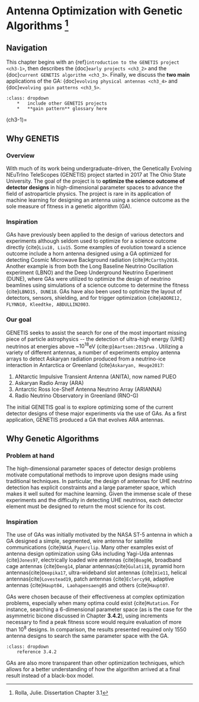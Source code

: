 # Antenna Optimization with Genetic Algorithms [^f1]

## Navigation

This chapter begins with an {ref}`introduction to the
GENETIS project <ch3-1>`, then describes the {doc}`early projects <ch3_2>` and
the {doc}`current GENETIS algorithm <ch3_3>`.
Finally, we discuss the **two main** applications of the GA:
{doc}`evolving physical antennas <ch3_4>` and
{doc}`evolving gain patterns <ch3_5>`.

```{admonition} TODO
:class: dropdown
    *   include other GENETIS projects
    *   **gain pattern** glossary here
```

<!-- ---------------------------------------------------------------------------- -->

(ch3-1)=

## Why GENETIS

### Overview

With much of its work being undergraduate-driven, the Genetically Evolving
NEuTrIno TeleScopes (GENETIS) project started in 2017 at The Ohio State
University.
The goal of the project is to **optimize the science outcome of detector
designs** in high-dimensional parameter spaces to advance the field of
astroparticle physics.
The project is rare in its application of machine learning for designing an
antenna using a science outcome as the sole measure of fitness in a genetic
algorithm (GA).

### Inspiration

GAs have previously been applied to the design of various detectors and
experiments although seldom used to optimize for a science outcome directly
{cite}`Liu18, Liu15`.
Some examples of evolution toward a science outcome include a horn antenna
designed using a GA optimized for detecting Cosmic Microwave Background
radiation {cite}`McCarthy2016`.
Another example is from both the Long Baseline Neutrino Oscillation
experiment (LBNO) and the Deep Underground Neutrino Experiment (DUNE), where GAs
were utilized to optimize the design of neutrino beamlines using simulations of
a science outcome to determine the fitness {cite}`LBNO15, DUNE18`.
GAs have also been used to optimize the layout of detectors, sensors,
shielding, and for trigger optimization
{cite}`ADORE12, FLYNN10, Kleedtke, ABDULLIN2003`.

### Our goal

GENETIS seeks to assist the search for one of the most important missing piece
of particle astrophysics -- the detection of ultra-high energy (UHE) neutrinos
at energies above ~$10^{18}$eV {cite:p}`Aartsen:2015rwa` .
Utilizing a variety of different antennas, a number of experiments employ
antenna arrays to detect Askaryan radiation produced from a neutrino-ice
interaction in Antarctica or Greenland {cite}`Askaryan, Heuge2017`:

1. ANtarctic Impulsive Transient Antenna (ANITA), now named PUEO
2. Askaryan Radio Array (ARA)
3. Antarctic Ross Ice-Shelf Antenna Neutrino Array (ARIANNA)
4. Radio Neutrino Observatory in Greenland (RNO-G)

The initial GENETIS goal is to explore optimizing some of the
current detector designs of these major experiments via the use of GAs.
As a first application, GENETIS produced a GA that evolves ARA antennas.

## Why Genetic Algorithms

### Problem at hand

The high-dimensional parameter spaces of detector design problems motivate
computational methods to improve upon designs made using traditional techniques.
In particular, the design of antennas for UHE neutrino detection has explicit
constraints and a large parameter space, which makes it well suited for machine
learning. Given the immense scale of these experiments and the difficulty in
detecting UHE neutrinos, each detector element must be designed to return the
most science for its cost.

### Inspiration

The use of GAs was initially motivated by the NASA ST-5 antenna in which a GA
designed a simple, segmented, wire antenna for satellite communications {cite}`NASA_Paperclip`.
Many other examples exist of antenna design optimization using GAs including
Yagi-Uda antennas {cite}`Jones97`, electrically loaded wire
antennas {cite}`Boag96`, broadband cage antennas {cite}`Deng14`, planar
antennas{cite}`Gulati18`, pyramid horn antennas{cite}`Deepika17`,
ultra-wideband slot antennas {cite}`Xie11`, helical antennas{cite}`Lovestead19`,
patch antennas {cite}`Eclercy98`, adaptive antennas {cite}`Haupt04,
Laohapensaeng05` and others {cite}`Haupt07`.

GAs were chosen because of their effectiveness at complex optimization problems,
especially when many optima could exist {cite}`Mutation`.
For instance, searching a 6-dimensional parameter space (as is the case for the
asymmetric bicone discussed in Chapter **3.4.2**), using increments necessary to
find a peak fitness score would require evaluation of more than $10^{8}$
designs.
In comparison, the results presented required only 1550 antenna designs to
search the same parameter space with the GA.

```{admonition} TODO
:class: dropdown
    reference 3.4.2
```

GAs are also more transparent than other optimization techniques, which allows
for a better understanding of how the algorithm arrived at a final result
instead of a black-box model.

<!-- The early endeavors of GENETIS mostly involved proof of concept designs and -->
<!-- tests that are covered in Chapter~\ref{ch:early}. The first project in 2017 used -->
<!-- a GA to evolve to the known length of a quarter wavelength dipole antenna at 3 -->
<!-- GHz. Other early work involved the evolution of a paperclip antenna toward set -->
<!-- patterns and performance tests. -->
<!-- Chapter~\ref{ch:GENETISGA} describes the heart of the GENETIS project, the -->
<!-- custom genetic algorithm. Each step of the GA is discussed in detail, covering -->
<!-- the initialization, fitness evaluation, new generation creation, and -->
<!-- termination. What makes the GENETIS GA impressive is the integration of various -->
<!-- types of simulation software to generate a fitness score. This chapter and -->
<!-- Appendix~\ref{genmanual} discuss these programs in detail. -->

 <!-- The second stage of investigation is the Physical Antenna Evolution Algorithm -->
 <!-- (PAEA) project and is discussed in Chapter~\ref{ch:PAEA}. PAEA uses the -->
 <!-- GENETIS GA to investigate the optimization of the ARA collaboration's in-ice -->
 <!-- vertical polarization bicone antennas. PAEA initially optimized  a symmetric -->
 <!-- bicone antenna with linear sides, and is now exploring more complex geometry, -->
 <!-- such as (1) asymmetric bicone with linear sides and (2) asymmetric bicone with -->
 <!-- nonlinear sides. The results of each project are discussed below. -->

<!-- As a third investigation, GENETIS is optimizing the antenna response pattern, -->
<!-- without any antenna designs or geometry. This investigation, called the Antenna -->
<!-- Response Evolutionary Algorithm (AREA), is being run with minimal constraints, -->
<!-- as the goal of this project is to explore what improvement to the neutrino -->
<!-- sensitivity is possible due to improvements in antenna responses alone, without -->
<!-- regard to what physical design might be needed to bring about that response. -->
<!-- The results of this investigation are presented in Chapter~\ref{ch:AREA}. -->

<!-- Future goals for GENETIS include optimization of detectors for similar -->
<!-- experiments, such as the ANITA horn antennas, and exploring the optimization of -->
<!-- a plethora of other experimental parameters, such as array design and detector -->
<!-- layout. -->

<!-- My contributions to GENETIS involve heavy involvement in creating the loop and, -->
<!-- more recently, as a mentor and leader for the group. Over time, the early code -->
<!-- has grown, and our network of primary contributors, which now includes myself, -->
<!-- 11 undergraduate students, and experts in the fields of GAs, ML, antennas, and -->
<!-- additive manufacturing. As one of the significant architects of our current -->
<!-- software package, I have been guiding all GENETIS projects and working -->
<!-- alongside undergraduate students in the drive to make meaningful contributions. -->
<!-- I wrote the user guide to the loop, which is necessary to understand all of the -->
<!-- complex moving parts. Additionally, I built a training course that on-boards -->
<!-- students and prepares them to contribute. This course includes information on -->
<!-- the big picture of UHE neutrino experiments, GAs, and the GENETIS group, and -->
<!-- instructs them in the principles of coding in the different languages necessary -->
<!-- to improve the GA. Furthermore, I led weekly planning and working meetings and -->
<!-- developed task tracking and prioritization sheets to help students stay on -->
<!-- Mrack. -->

[^f1]: Rolla, Julie. Dissertation Chapter 3.1


